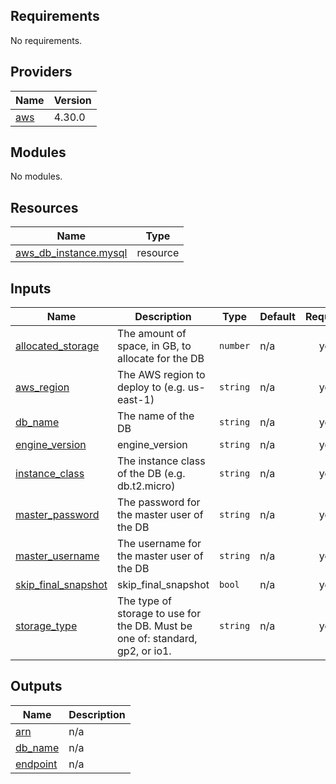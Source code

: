 <!-- BEGINNING OF PRE-COMMIT-TERRAFORM DOCS HOOK -->
## Requirements

No requirements.

## Providers

| Name | Version |
|------|---------|
| <a name="provider_aws"></a> [aws](#provider\_aws) | 4.30.0 |

## Modules

No modules.

## Resources

| Name | Type |
|------|------|
| [aws_db_instance.mysql](https://registry.terraform.io/providers/hashicorp/aws/latest/docs/resources/db_instance) | resource |

## Inputs

| Name | Description | Type | Default | Required |
|------|-------------|------|---------|:--------:|
| <a name="input_allocated_storage"></a> [allocated\_storage](#input\_allocated\_storage) | The amount of space, in GB, to allocate for the DB | `number` | n/a | yes |
| <a name="input_aws_region"></a> [aws\_region](#input\_aws\_region) | The AWS region to deploy to (e.g. us-east-1) | `string` | n/a | yes |
| <a name="input_db_name"></a> [db\_name](#input\_db\_name) | The name of the DB | `string` | n/a | yes |
| <a name="input_engine_version"></a> [engine\_version](#input\_engine\_version) | engine\_version | `string` | n/a | yes |
| <a name="input_instance_class"></a> [instance\_class](#input\_instance\_class) | The instance class of the DB (e.g. db.t2.micro) | `string` | n/a | yes |
| <a name="input_master_password"></a> [master\_password](#input\_master\_password) | The password for the master user of the DB | `string` | n/a | yes |
| <a name="input_master_username"></a> [master\_username](#input\_master\_username) | The username for the master user of the DB | `string` | n/a | yes |
| <a name="input_skip_final_snapshot"></a> [skip\_final\_snapshot](#input\_skip\_final\_snapshot) | skip\_final\_snapshot | `bool` | n/a | yes |
| <a name="input_storage_type"></a> [storage\_type](#input\_storage\_type) | The type of storage to use for the DB. Must be one of: standard, gp2, or io1. | `string` | n/a | yes |

## Outputs

| Name | Description |
|------|-------------|
| <a name="output_arn"></a> [arn](#output\_arn) | n/a |
| <a name="output_db_name"></a> [db\_name](#output\_db\_name) | n/a |
| <a name="output_endpoint"></a> [endpoint](#output\_endpoint) | n/a |
<!-- END OF PRE-COMMIT-TERRAFORM DOCS HOOK -->
